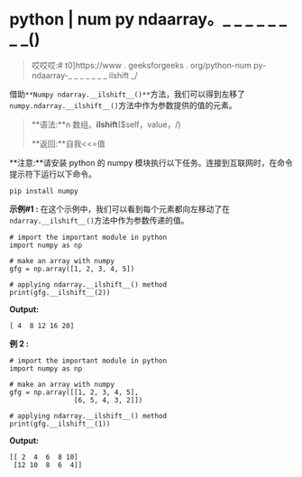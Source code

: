 # python | num py ndaarray。_ _ _ _ _ _ _ _()

> 哎哎哎:# t0]https://www . geeksforgeeks . org/python-num py-ndaarray-_ _ _ _ _ _ _ ilshift _/

借助`**Numpy ndarray.__ilshift__()**`方法，我们可以得到左移了`numpy.ndarray.__ilshift__()`方法中作为参数提供的值的元素。

> **语法:**n 数组。__ilshift__($self，value，/)
> 
> **返回:**自我<<=值

**注意:**请安装 python 的 numpy 模块执行以下任务。连接到互联网时，在命令提示符下运行以下命令。

```
pip install numpy
```

**示例#1 :**
在这个示例中，我们可以看到每个元素都向左移动了在`ndarray.__ilshift__()`方法中作为参数传递的值。

```
# import the important module in python
import numpy as np

# make an array with numpy
gfg = np.array([1, 2, 3, 4, 5])

# applying ndarray.__ilshift__() method
print(gfg.__ilshift__(2))
```

**Output:**

```
[ 4  8 12 16 20]

```

**例 2 :**

```
# import the important module in python
import numpy as np

# make an array with numpy
gfg = np.array([[1, 2, 3, 4, 5],
                [6, 5, 4, 3, 2]])

# applying ndarray.__ilshift__() method
print(gfg.__ilshift__(1))
```

**Output:**

```
[[ 2  4  6  8 10]
 [12 10  8  6  4]]

```